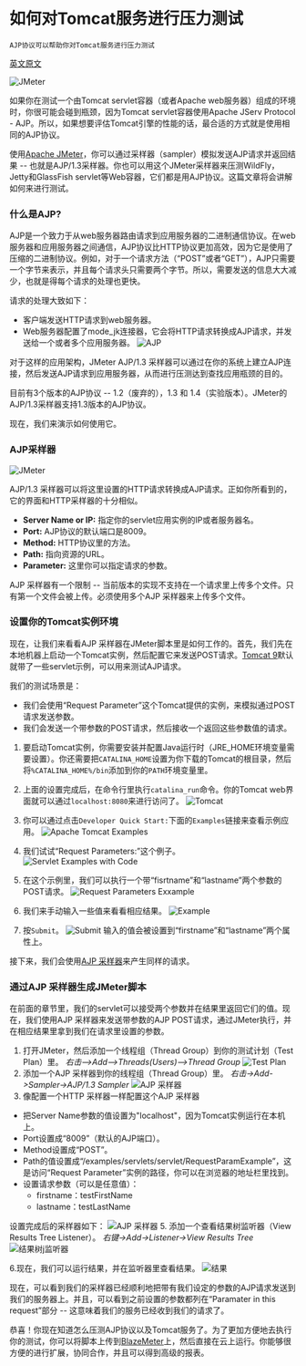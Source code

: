 <!--
{
   "title": "如何对Tomcat服务进行压力测试",
   "desc": "如何对Tomcat服务进行压力测试",
   "author": "Kenvi Zhu",
   "published": true
}
-->
# 如何对Tomcat服务进行压力测试
    AJP协议可以帮助你对Tomcat服务进行压力测试
    
[英文原文](https://dzone.com/articles/how-to-load-test-tomcat-servers)


![JMeter](http://image.itluobo.com/15467325287826.png-itluobo)


如果你在测试一个由Tomcat servlet容器（或者Apache web服务器）组成的环境时，你很可能会碰到瓶颈，因为Tomcat servlet容器使用Apache JServ Protocol - AJP。所以，如果想要评估Tomcat引擎的性能的话，最合适的方式就是使用相同的AJP协议。

使用[Apache JMeter](https://jmeter.apache.org/)，你可以通过采样器（sampler）模拟发送AJP请求并返回结果 -- 也就是AJP/1.3采样器。你也可以用这个JMeter采样器来压测WildFly，Jetty和GlassFish servlet等Web容器，它们都是用AJP协议。这篇文章将会讲解如何来进行测试。

### 什么是AJP?
AJP是一个致力于从web服务器路由请求到应用服务器的二进制通信协议。在web服务器和应用服务器之间通信，AJP协议比HTTP协议更加高效，因为它是使用了压缩的二进制协议。例如，对于一个请求方法（“POST”或者“GET”），AJP只需要一个字节来表示，并且每个请求头只需要两个字节。所以，需要发送的信息大大减少，也就是得每个请求的处理也更快。

请求的处理大致如下：
* 客户端发送HTTP请求到web服务器。
* Web服务器配置了mode_jk连接器，它会将HTTP请求转换成AJP请求，并发送给一个或者多个应用服务器。
![AJP](http://image.itluobo.com/15467283702249.png-itluobo)

对于这样的应用架构，JMeter AJP/1.3 采样器可以通过在你的系统上建立AJP连接，然后发送AJP请求到应用服务器，从而进行压测达到查找应用瓶颈的目的。

目前有3个版本的AJP协议 -- 1.2（废弃的），1.3 和 1.4（实验版本）。JMeter的AJP/1.3采样器支持1.3版本的AJP协议。

现在，我们来演示如何使用它。

### AJP采样器
![JMeter](http://image.itluobo.com/15467285570431.png-itluobo)

AJP/1.3 采样器可以将这里设置的HTTP请求转换成AJP请求。正如你所看到的，它的界面和HTTP采样器的十分相似。
* **Server Name or IP:** 指定你的servlet应用实例的IP或者服务器名。
* **Port:** AJP协议的默认端口是8009。
* **Method:** HTTP协议里的方法。
* **Path:** 指向资源的URL。
* **Parameter:** 这里你可以指定请求的参数。

AJP 采样器有一个限制 -- 当前版本的实现不支持在一个请求里上传多个文件。只有第一个文件会被上传。必须使用多个AJP 采样器来上传多个文件。 

### 设置你的Tomcat实例环境

现在，让我们来看看AJP 采样器在JMeter脚本里是如何工作的。首先，我们先在本地机器上启动一个Tomcat实例，然后配置它来发送POST请求。[Tomcat 9](https://tomcat.apache.org/download-90.cgi)默认就带了一些servlet示例，可以用来测试AJP请求。

我们的测试场景是：
* 我们会使用“Request Parameter”这个Tomcat提供的实例，来模拟通过POST请求发送参数。
* 我们会发送一个带参数的POST请求，然后接收一个返回这些参数值的请求。

1. 要启动Tomcat实例，你需要安装并配置Java运行时（JRE_HOME环境变量需要设置）。你还需要把`CATALINA_HOME`设置为你下载的Tomcat的根目录，然后将`%CATALINA_HOME%/bin`添加到你的`PATH`环境变量里。
2. 上面的设置完成后，在命令行里执行`catalina_run`命令。你的Tomcat web界面就可以通过`localhost:8080`来进行访问了。
![Tomcat](http://image.itluobo.com/15467299458695.png-itluobo)
3. 你可以通过点击`Developer Quick Start:`下面的`Examples`链接来查看示例应用。
 ![Apache Tomcat Examples](http://image.itluobo.com/15467301435459.png-itluobo)

4. 我们试试“Request Parameters:”这个例子。
 ![Servlet Examples with Code](http://image.itluobo.com/15467300954817.png-itluobo)

5. 在这个示例里，我们可以执行一个带“fisrtname”和“lastname”两个参数的POST请求。
![Request Parameters Exxample](http://image.itluobo.com/15467302185639.png-itluobo)

6. 我们来手动输入一些值来看看相应结果。
![Example](http://image.itluobo.com/15467302298591.png-itluobo)

7. 按`Submit`。
![Submit](http://image.itluobo.com/15467303559537.png-itluobo)
输入的值会被设置到“firstname”和“lastname”两个属性上。

接下来，我们会使用[AJP 采样器](https://jmeter.apache.org/api/org/apache/jmeter/protocol/http/sampler/AjpSampler.html)来产生同样的请求。

### 通过AJP 采样器生成JMeter脚本
在前面的章节里，我们的servlet可以接受两个参数并在结果里返回它们的值。现在，我们使用AJP 采样器来发送带参数的AJP POST请求，通过JMeter执行，并在相应结果里拿到我们在请求里设置的参数。

1. 打开JMeter，然后添加一个线程组（Thread Group）到你的测试计划（Test Plan）里。
*右击-->Add-->Threads(Users)-->Thread Group*
![Test Plan](http://image.itluobo.com/15467309117538.png-itluobo)
1. 添加一个AJP 采样器到你的线程组（Thread Group）里。
*右击->Add->Sampler->AJP/1.3 Sampler*
![AJP 采样器](http://image.itluobo.com/15467309871891.png-itluobo)
1. 像配置一个HTTP 采样器一样配置这个AJP 采样器
* 把Server Name参数的值设置为"localhost"，因为Tomcat实例运行在本机上。
* Port设置成“8009”（默认的AJP端口）。
* Method设置成“POST”。
* Path的值设置成“/examples/servlets/servlet/RequestParamExample”，这是访问“Request Parameter”实例的路径，你可以在浏览器的地址栏里找到。
* 设置请求参数（可以是任意值）：
    * firstname：testFirstName
    * lastname：testLastName

设置完成后的采样器如下：
![AJP 采样器](http://image.itluobo.com/15467317472048.png-itluobo)
5. 添加一个查看结果树监听器（View Results Tree Listener）。
*右键->Add->Listener->View Results Tree*
![结果树j监听器](http://image.itluobo.com/15467318687600.png-itluobo)

6.现在，我们可以运行结果，并在监听器里查看结果。
![结果](http://image.itluobo.com/15467319237759.png-itluobo)

现在，可以看到我们的采样器已经顺利地把带有我们设定的参数的AJP请求发送到我们的服务器上。并且，可以看到之前设置的参数都列在“Paramater in this request”部分 -- 这意味着我们的服务已经收到我们的请求了。

恭喜！你现在知道怎么压测AJP协议以及Tomcat服务了。为了更加方便地去执行你的测试，你可以将脚本上传到[BlazeMeter](http://info.blazemeter.com/testing-landing-page2?utm_source=blog&utm_medium=BM_blog&utm_campaign=how-to-load-test-tomcat-servers)上，然后直接在云上运行。你能够很方便的进行扩展，协同合作，并且可以得到高级的报表。



